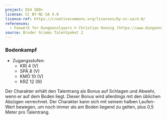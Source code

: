 ```yaml
---
project: DS4 SRD+
license: CC BY-NC-SA 4.0
licence-ref: https://creativecommons.org/licenses/by-nc-sa/4.0/
references: 
  - Fanwerk for Dungeonslayers © Christian Kennig (https://www.dungeonslayers.net/)
source: Bruder Grimms Talentpaket 2
---
```


### Bodenkampf

- Zugangsstufen:
  - KRI 4 (V)
  - SPÄ 8 (V)
  - KMÖ 10 (V)
  - KRZ 12 (III)

Der Charakter erhält den Talentrang als Bonus auf Schlagen und Abwehr, wenn er auf dem Boden liegt. Dieser Bonus wird allerdings mit den üblichen Abzügen verrechnet. Der Charakter kann sich mit seinem halben Laufen-Wert bewegen, um noch immer als am Boden liegend zu gelten, plus 0,5 Meter pro Talentrang.


